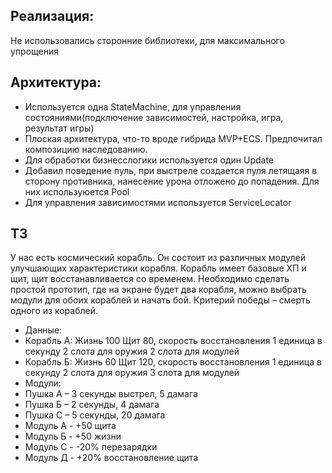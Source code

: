 ## Реализация:
Не использовались сторонние библиотеки, для максимального упрощения
## Архитектура:
- Используется одна StateMachine, для управления состояниями(подключение зависимостей, настройка, игра, результат игры)
- Плоская архитектура, что-то вроде гибрида MVP+ECS. Предпочитал композицию наследованию.
- Для обработки бизнесслогики используется один Update
- Добавил поведение пуль, при выстреле создается пуля летящаяя в сторону противника, нанесение урона отложено до попадения. Для них используюется Pool
- Для управления зависимостями используется ServiceLocator


## ТЗ
У нас есть космический корабль. Он состоит из различных модулей улучшающих характеристики корабля. Корабль имеет базовые ХП и щит, щит восстанавливается со временем.
Необходимо сделать простой прототип, где на экране будет два корабля, можно выбрать модули для обоих кораблей и начать бой. Критерий победы – смерть одного из кораблей.
- Данные:
- Корабль А:
Жизнь 100
Щит 80, скорость восстановления 1 единица в секунду
2 слота для оружия
2 слота для модулей
- Корабль Б:
Жизнь 60
Щит 120, скорость восстановления 1 единица в секунду
2 слота для оружия
3 слота для модулей
- Модули:
- Пушка А – 3 секунды выстрел, 5 дамага
- Пушка Б – 2 секунды, 4 дамага
- Пушка С – 5 секунды, 20 дамага
- Модуль А - +50 щита
- Модуль Б - +50 жизни
- Модуль С - -20% перезарядки
- Модуль Д - +20% восстановление щита

